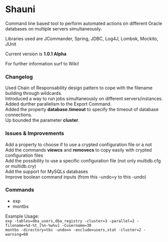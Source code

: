 # **Shauni**
Command line based tool to perform automated actions on different Oracle databases on multiple servers simultaneously.

Libraries used are JCommander, Spring, JDBC, Log4J, Lombok, Mockito, JUnit

Current version is **1.0.1 Alpha**  

For further information surf to Wiki!

### **Changelog**  
 Used Chain of Responsability design pattern to cope with the filename building through wildcards.  
 Introduced a way to run jobs simultaneously on different servers/instances.  
 Added durther parallelism to the Export Command.  
 Added the property **database.timeout** to specify the timeout of database connections.<br/>
 Up bounded the parameter **cluster**.<br/>
 
### **Issues & Improvements**<br/>
Add a property to choose if to use a crypted configuration file or a not<br/>
Add the commands **viewcs** and **removecs** to copy easily with crypted configuration files<br/>
Add the possibility to use a specific configuration file (not only multidb.cfg or multidb.cry)<br/>
Add the support for MySQLs databases<br/>
Improve boolean command inputs (from this -undo=y to this -undo)<br/>

### **Commands**  
* exp
* montbs
  
Example Usage:<br/>
`exp -tables=dba_users,dba_registry -cluster=3 -parallel=2 -filename=%d-%t_[%n-%w%u] -Cusername=30`<br/>
`montbs -directory=tbs -undo=n -exclude=users,stat -cluster=2 -warning=60`
